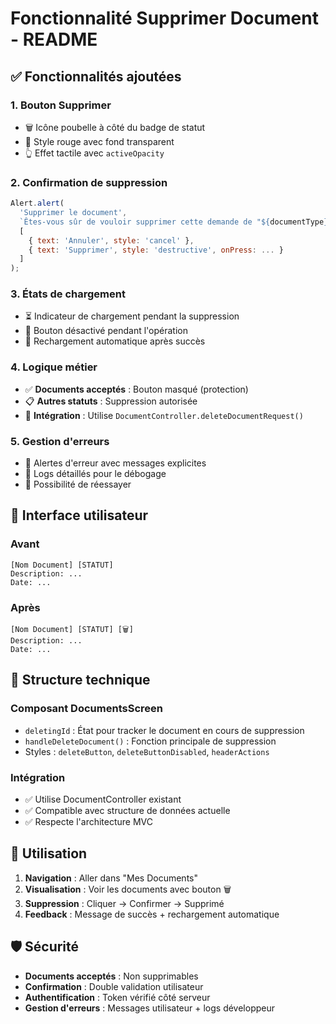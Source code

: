 # Fonctionnalité Supprimer Document - README

## ✅ Fonctionnalités ajoutées

### 1. **Bouton Supprimer** 
- 🗑️ Icône poubelle à côté du badge de statut
- 🎨 Style rouge avec fond transparent
- 👆 Effet tactile avec `activeOpacity`

### 2. **Confirmation de suppression**
```javascript
Alert.alert(
  'Supprimer le document',
  `Êtes-vous sûr de vouloir supprimer cette demande de "${documentType}" ?`,
  [
    { text: 'Annuler', style: 'cancel' },
    { text: 'Supprimer', style: 'destructive', onPress: ... }
  ]
);
```

### 3. **États de chargement**
- ⏳ Indicateur de chargement pendant la suppression
- 🚫 Bouton désactivé pendant l'opération
- 🔄 Rechargement automatique après succès

### 4. **Logique métier**
- ✅ **Documents acceptés** : Bouton masqué (protection)
- 📋 **Autres statuts** : Suppression autorisée
- 🔗 **Intégration** : Utilise `DocumentController.deleteDocumentRequest()`

### 5. **Gestion d'erreurs**
- 🚨 Alertes d'erreur avec messages explicites
- 📝 Logs détaillés pour le débogage
- 🔄 Possibilité de réessayer

## 🎯 Interface utilisateur

### Avant
```
[Nom Document] [STATUT]
Description: ...
Date: ...
```

### Après  
```
[Nom Document] [STATUT] [🗑️]
Description: ...
Date: ...
```

## 🔧 Structure technique

### Composant DocumentsScreen
- `deletingId` : État pour tracker le document en cours de suppression
- `handleDeleteDocument()` : Fonction principale de suppression
- Styles : `deleteButton`, `deleteButtonDisabled`, `headerActions`

### Intégration
- ✅ Utilise DocumentController existant
- ✅ Compatible avec structure de données actuelle
- ✅ Respecte l'architecture MVC

## 🚀 Utilisation

1. **Navigation** : Aller dans "Mes Documents"
2. **Visualisation** : Voir les documents avec bouton 🗑️
3. **Suppression** : Cliquer → Confirmer → Supprimé
4. **Feedback** : Message de succès + rechargement automatique

## 🛡️ Sécurité

- **Documents acceptés** : Non supprimables
- **Confirmation** : Double validation utilisateur  
- **Authentification** : Token vérifié côté serveur
- **Gestion d'erreurs** : Messages utilisateur + logs développeur
